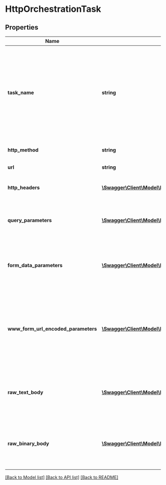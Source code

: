 # HttpOrchestrationTask

## Properties
Name | Type | Description | Notes
------------ | ------------- | ------------- | -------------
**task_name** | **string** | An identifier for this task name, e.g. CreateCustomer or ScanForVirus; allows you to refer to this task from other tasks; if not supplied, it will default to a 0-based integer index of the task | [optional] 
**http_method** | **string** | HTTP Method, e.g. GET, PUT, POST, etc. | [optional] 
**url** | **string** | HTTP URL to orchestrate | [optional] 
**http_headers** | [**\Swagger\Client\Model\HttpOrchestrationHeader[]**](HttpOrchestrationHeader.md) | Optional; HTTP headers to apply to the request | [optional] 
**query_parameters** | [**\Swagger\Client\Model\HttpGetParameter[]**](HttpGetParameter.md) | Optional; query parameters, these query parameters will be incorporated into the URL | [optional] 
**form_data_parameters** | [**\Swagger\Client\Model\HttpFormDataParameter[]**](HttpFormDataParameter.md) | Optional; FormData parameters, these parameters will be stored in the body in a multi-part encoding | [optional] 
**www_form_url_encoded_parameters** | [**\Swagger\Client\Model\HttpWwwFormUrlEncodedParameter[]**](HttpWwwFormUrlEncodedParameter.md) | Optional; x-www-form-urlencoded paramereters, these parameters will be stored in the body as an application/x-www-form-urlencoded encoding | [optional] 
**raw_text_body** | [**\Swagger\Client\Model\HttpRawTextParameter**](HttpRawTextParameter.md) | Optional; sets the body of the request as raw text, cannot be used with other parameter types in the same request | [optional] 
**raw_binary_body** | [**\Swagger\Client\Model\HttpRawBinaryParameter**](HttpRawBinaryParameter.md) | Optional; set the body of the request as binary, cannot be used with other parameter types in the same request | [optional] 

[[Back to Model list]](../README.md#documentation-for-models) [[Back to API list]](../README.md#documentation-for-api-endpoints) [[Back to README]](../README.md)


